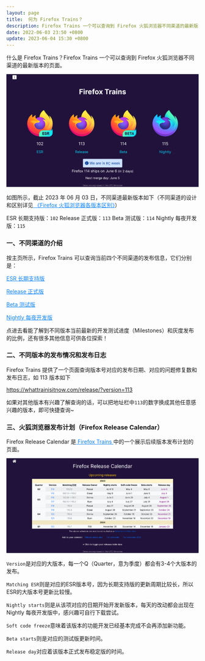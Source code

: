 ```yaml
---
layout: page
title:  何为 Firefox Trains？
description: Firefox Trains 一个可以查询到 Firefox 火狐浏览器不同渠道的最新版本的页面。
date: 2022-06-03 23:50 +0800
update: 2023-06-04 15:30 +0800
---
```


什么是 Firefox Trains？Firefox Trains 一个可以查询到 Firefox 火狐浏览器不同渠道的最新版本的页面。

<img src="/img/special/firefox/firefox-trains.png" style="width:auto;height:auto;max-width:100%;max-height:100%;" alt="Firefox Trains">

如图所示，截止 2023 年 06 月 03 日，不同渠道最新版本如下（不同渠道的设计和区别详见<a href="/special/firefox/version/" style="color: #0c82ff;" target="_blank"> 《Firefox 火狐浏览器各版本区别》</a>）

ESR 长期支持版：```102```
Release 正式版：```113```
Beta 测试版：```114```
Nightly 每夜开发版：```115```

### 一、不同渠道的介绍

按主页所示，Firefox Trains 可以查询当前四个不同渠道的发布信息，它们分别是：

<a href="https://whattrainisitnow.com/release/?version=esr" rel="nofollow" style="color: #0c82ff;">ESR 长期支持版</a>

<a href="https://whattrainisitnow.com/release/?version=release" rel="nofollow" style="color: #0c82ff;">Release 正式版</a>

<a href="https://whattrainisitnow.com/release/?version=beta" rel="nofollow" style="color: #0c82ff;">Beta 测试版</a>

<a href="https://whattrainisitnow.com/release/?version=nightly" rel="nofollow" style="color: #0c82ff;">Nightly 每夜开发版</a>

点进去看能了解到不同版本当前最新的开发测试进度（Milestones）和灰度发布的比例，还有很多其他信息可供各位探索！

### 二、不同版本的发布情况和发布日志

Firefox Trains 提供了一个页面查询版本号对应的发布日期、对应的问题修复数和发布日志，如 113 版本如下

<a href="https://whattrainisitnow.com/release/?version=113" rel="nofollow" style="color: #0c82ff;">https://whattrainisitnow.com/release/?version=113</a>

如果对其他版本有兴趣了解查询的话，可以把地址栏中```113```的数字换成其他任意感兴趣的版本，即可快捷查询~

### 三、火狐浏览器发布计划（Firefox Release Calendar）

Firefox Release Calendar 是<a href="https://whattrainisitnow.com/calendar/" rel="nofollow" style="color: #0c82ff;"> Firefox Trains </a>中的一个展示后续版本发布计划的页面。

<img src="/img/special/firefox/firefox-release-calendar.png" style="width:auto;height:auto;max-width:100%;max-height:100%;" alt="Firefox Release Calendar">

```Version```是对应的大版本，每一个Q（Quarter，意为季度）都会有3-4个大版本的发布。

```Matching ESR```则是对应的ESR版本号，因为长期支持版的更新周期比较长，所以ESR的大版本号更新比较慢。

```Nightly starts```则是从该项对应的日期开始开发新版本，每天的改动都会出现在 Nightly 每夜开发版中，感兴趣可自行下载尝试。

```Soft code freeze```意味着该版本的功能开发已经基本完成不会再添加新功能。

```Beta starts```则是对应的测试版更新时间。

```Release day```对应着该版本正式发布稳定版的时间。


